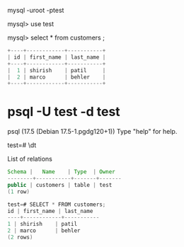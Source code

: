 mysql -uroot -ptest

mysql> use test

mysql> select * from customers ;
```java
+----+------------+-----------+
| id | first_name | last_name |
+----+------------+-----------+
|  1 | shirish    | patil     |
|  2 | marco      | behler    |
+----+------------+-----------+
```

# psql -U test -d test
psql (17.5 (Debian 17.5-1.pgdg120+1))
Type "help" for help.

test=# \dt

List of relations
````java
Schema |   Name    | Type  | Owner
--------+-----------+-------+-------
public | customers | table | test
(1 row)

test=# SELECT * FROM customers;
id | first_name | last_name
----+------------+-----------
1 | shirish    | patil
2 | marco      | behler
(2 rows)
````
